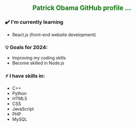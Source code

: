 <h2 style="text-align: center; color: green;" >Patrick Obama GitHub profile ...</h2>

### ✔️ I'm currently learning
- React.js (front-end website development)

### 💡 Goals for 2024:
- Improving my coding skills 
- Become skilled in  Node.js

### ⚡ I have skills in:
- C++
- Python
- HTML5
- CSS
- JavaScript
- PHP
- MySQL
